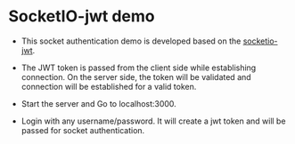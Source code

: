 # SocketIO-jwt demo

- This socket authentication demo is developed based on the [socketio-jwt](https://github.com/auth0-community/socketio-jwt).
- The JWT token is passed from the client side while establishing connection.
On the server side, the token will be validated and connection will be established for a valid token.

- Start the server and Go to localhost:3000.
- Login with any username/password. It will create a jwt token and will be passed for socket authentication.